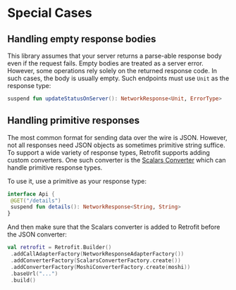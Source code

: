 # Special Cases

## Handling empty response bodies

This library assumes that your server returns a parse-able response body even if the request fails. Empty bodies are treated as a server error. However, some operations rely solely on the returned response code. In such cases, the body is usually empty. Such endpoints must use `Unit` as the response type:

```kotlin
suspend fun updateStatusOnServer(): NetworkResponse<Unit, ErrorType>
```

## Handling primitive responses

The most common format for sending data over the wire is JSON. However, not all responses need JSON objects as sometimes primitive string suffice. To support a wide variety of response types, Retrofit supports adding custom converters. One such converter is the [Scalars Converter](https://github.com/square/retrofit/tree/master/retrofit-converters/scalars) which can handle primitive response types.

To use it, use a primitive as your response type:

```kotlin
interface Api {
 @GET("/details")
 suspend fun details(): NetworkResponse<String, String>
}
```

And then make sure that the Scalars converter is added to Retrofit before the JSON converter:

```kotlin
val retrofit = Retrofit.Builder()
 .addCallAdapterFactory(NetworkResponseAdapterFactory())
 .addConverterFactory(ScalarsConverterFactory.create())
 .addConverterFactory(MoshiConverterFactory.create(moshi))
 .baseUrl("...")
 .build()
```

